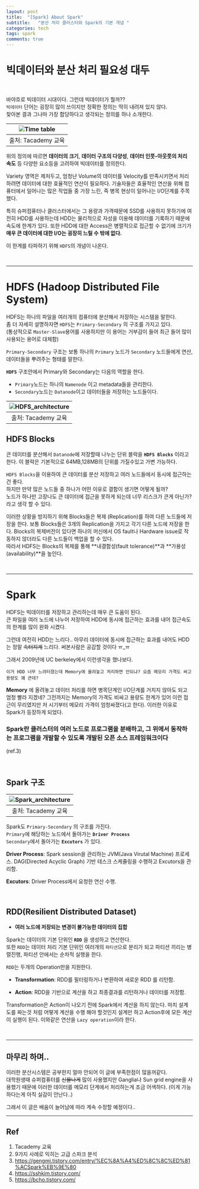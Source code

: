 ```yaml
---
layout: post
title:  "[Spark] About Spark"
subtitle:   "분산 처리 클러스터와 Spark의 기본 개념 "
categories: tech
tags: spark
comments: true
---
```


# 빅데이터와 분산 처리 필요성 대두

<br/>

<!-- 

글로벌 컨설팅업체 IDC 분석에 따르면 2019년 전세계 데이터 총량은 40ZB (4*10^13 GB)으로 천문학적인 수치이다. ~~나의 석사학위 천체물리학..~~ -->
바야흐로 빅데이터 시대이다.  그런데 빅데이터가 뭘까??  
`빅데이터` 단어는 굉장히 많이 쓰이지만 정확한 정의는 딱히 내려져 있지 않다.  
찾아본 결과 그나마 가장 합당하다고 생각되는 정의를 하나 소개한다.

|![Time table](https://swha0105.github.io/assets/tech/big_data.JPG)  
|:--:| 
| 출처: Tacademy 교육 |


위의 정의에 따르면 **데이터의 크기**, **데이터 구조의 다양성**, **데이터 인풋-아웃풋의 처리 속도** 등 다양한 요소등을 고려하여 빅데이터를 정의한다. 

Variety 영역은 제처두고, 엄청난 Volume의 데이터를 Velocity를 만족시키면서 처리하려면 데이터에 대한 효율적인 연산이 필요하다. 
기술자들은 효율적인 연산을 위해 컴퓨터에서 일어나는 많은 작업들 중 가장 느린, 즉 병목 현상이 일어나는 I/O단계를 주목했다.

특히 슈퍼컴퓨터나 클러스터에서는 그 용량과 가격때문에 SSD를 사용하지 못하기에 여전히 HDD를 사용하는데 HDD는 물리적으로 자성을 이용해 데이터를 기록하기 때문에 속도에 한계가 있다.  또한 HDD에 대한 Access은 병렬적으로 접근할 수 없기에 크기가 **매우 큰 데이터에 대한 I/O는 굉장히 느릴 수 밖에 없다.**

이 한계를 타파하기 위해 `HDFS`의 개념이 나온다.

<br/>

---

# HDFS (Hadoop Distributed File System)

HDFS는 하나의 파일을 여러개의 컴퓨터에 분산해서 저장하는 시스템을 말한다.  
좀 더 자세히 설명하자면 `HDFS`는 `Primary-Secondary` 의 구조를 가지고 있다.  
(통상적으로 `Master-Slave`용어를 사용하지만 이 용어는 거부감이 들어 최근 들어 많이 사용되는 용어로 대체함) 

`Primary-Secondary` 구조는 보통 하나의 `Primary` 노드가 `Secondary` 노드들에게 연산, 데이터들을 뿌려주는 형태를 말한다.

**`HDFS`** 구조안에서 Primary와 Secondary는 다음의 역할을 한다.   
- `Primary`노드는 하나의 `Namenode` 이고 metadata들을 관리한다.  
- `Secondary`노드는 `Datanode`이고 데이터들을 저장하는 노드들이다. 

|![HDFS_architecture](https://swha0105.github.io/assets/tech/HDFS_architecture.JPG)  
|:--:| 
| 출처: Tacademy 교육 |




## HDFS Blocks
큰 데이터를 분산해서 `Datanode`에 저장할때 나누는 단위 블락을 **`HDFS Blocks`** 이라고 한다. 이 블락은 기본적으로 64MB,128MB의 단위를 가질수있고 가변 가능하다.

`HDFS Blocks`을 이용하여 큰 데이터를 분산 저장하고 여러 노드들에서 동시에 접근하는 건 좋다.  
하지만 만약 많은 노드들 중 하나가 어떤 이유로 결함이 생기면 어떻게 될까?   
노드가 하나만 고장나도 큰 데이터에 접근을 못하게 되는데 너무 리스크가 큰게 아닌가? 라고 생각 할 수 있다. 


이러한 상황을 방지하기 위해 Blocks들은 복제 (Replication)를 하여 다른 노드들에 저장을 한다. 보통 Blocks들은 3개의 Replication을 가지고 각기 다른 노드에 저장을 한다. Blocks의 복제버전이 있다면 하나의 머신에서 OS fault나 Hardware issue로 작동하지 않더라도 다른 노드들이 백업을 할 수 있다.  
따라서 HDFS는 Blocks의 복제를 통해 **내결함성(fault tolerance)**과 **가용성(availability)**을 높인다.


<br/>

***

# Spark
HDFS는 빅데이터를 저장하고 관리하는데 매우 큰 도움이 된다.  
큰 파일을 여러 노드에 나누어 저장하여 HDD에 동시에 접근하는 효과를 내어 접근속도의 한계를 많이 완화 시켰다.  

그런데 여전히 HDD는 느리다.. 아무리 데이터에 동시에 접근하는 효과를 내어도 HDD는 정말 ~~속터지게~~ 느리다. 써본사람은 공감할 것이다 ㅠ_ㅠ 

그래서 2009년에 UC berkeley에서 이런생각을 했나보다.  

    이거 HDD 너무 느려터졌는데 Memory에 올려놓고 처리하면 안되냐? 요즘 메모리 가격도 싸고 용량도 꽤 큰데?

**Memory** 에 올려놓고 데이터 처리를 하면 병목단계인 I/O단계를 거치지 않아도 되고 엄청 빨라 지겠네? 그전까지는 Memory의 가격도 비싸고 용량도 한계가 있어 이런 접근이 무리였지만 저 시기부터 메모리 가격이 엄청싸졌다(고 한다). 이러한 이유로 Spark가 등장하게 되었다. 

### Spark란 클러스터의 여러 노드로 프로그램을 분배하고, 그 위에서 동작하는 프로그램을 개발할 수 있도록 개발된 오픈 소스 프레임워크이다 
(ref.3)

<br/>

## Spark 구조

|![Spark_architecture](https://swha0105.github.io/assets/tech/spark_architecture.JPG)  
|:--:| 
| 출처: Tacademy 교육 |


Spark도 `Primary-Secondary` 의 구조를 가진다.   
`Primary`에 해당하는 노드에서 돌아가는 **`Driver Process`**    
`Secondary`에서 돌아가는 **`Excutors`** 가 있다.  

**Driver Process**: Spark session을 관리하는 JVM(Java Virutal Machine) 프로세스. DAG(Directed Acyclic Graph) 기반 테스크 스케쥴링을 수행하고 Excutors을 관리함.

**Excutors**: Driver Process에서 요청한 연산 수행.

<br/>

## RDD(Resilient Distributed Dataset)
 - **여러 노드에 저장되는 변경이 불가능한 데이터의 집합**

Spark는 데이터의 기본 단위인 **`RDD`** 을 생성하고 연산한다.   
또한 `RDD`는 데이터 처리 기본 단위인 여러개의 `파티션`으로 분리가 되고 파티션 끼리는 병렬진행, 파티션 안에서는 순차적 실행을 한다.

`RDD`는 두개의 Operation만을 지원한다.
- **Transformation**: RDD를 필터링하거나 변환하여 새로운 RDD 를 리턴함. 

- **Action**: RDD을 기반으로 계산을 하고 최종결과를 리턴하거나 데이터를 저장함.

Transformation은 Action이 나오기 전에 Spark에서 계산을 하지 않는다. 마치 설계도를 짜는것 처럼 어떻게 계산을 수행 해야 할것인지 설계만 하고 Action후에 모든 계산이 실행이 된다. 이와같은 연산을 `Lazy operation`이라 한다.


<br/>

***

## 마무리 하며..

이러한 분산시스템은 공부한지 얼마 안되어 이 글에 부족한점이 많을꺼같다.  
대학원생때 슈퍼컴퓨터를 ~~신물나게~~ 많이 사용했지만 Ganglia나 Sun grid engine을 사용했기 때문에 이러한 데이터를 메모리 단계에서 처리하는게 조금 어색하다. (이게 가능하다는게 아직 실감이 안난다..)

그래서 이 글은 배움이 늘어남에 따라 계속 수정할 예정이다..


*** 

## Ref   
1. Tacademy 교육  
2. 9가지 사례로 익히는 고급 스파크 분석 
3. https://gengmi.tistory.com/entry/%EC%8A%A4%ED%8C%8C%ED%81%ACSpark%EB%9E%80  
4. https://sshkim.tistory.com/
5. https://bcho.tistory.com/
